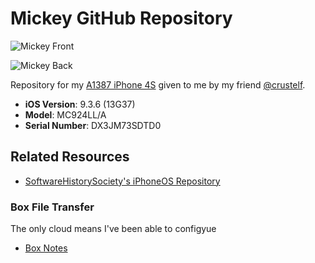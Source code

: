 # Mickey GitHub Repository

![Mickey Front](https://user-images.githubusercontent.com/43663476/153307298-ff6e5ac2-9707-4a3e-b452-c929ad54baea.jpeg)

![Mickey Back](https://user-images.githubusercontent.com/43663476/153307340-b7d70acf-3173-410d-b624-2f65ad65165d.jpeg)

Repository for my [A1387 iPhone 4S](https://support.apple.com/kb/sp643?locale=en_US) given to me by my friend [@crustelf](https://twitter.com/crustelf).

- **iOS Version**: 9.3.6 (13G37)
- **Model**: MC924LL/A
- **Serial Number**: DX3JM73SDTD0

## Related Resources

- [SoftwareHistorySociety's iPhoneOS Repository](https://github.com/softwarehistorysociety/iphoneOS)

### Box File Transfer

The only cloud means I've been able to configyue

- [Box Notes](https://app.box.com/s/vbet38pluemmpjibwxuyktvtqbkg8024)
